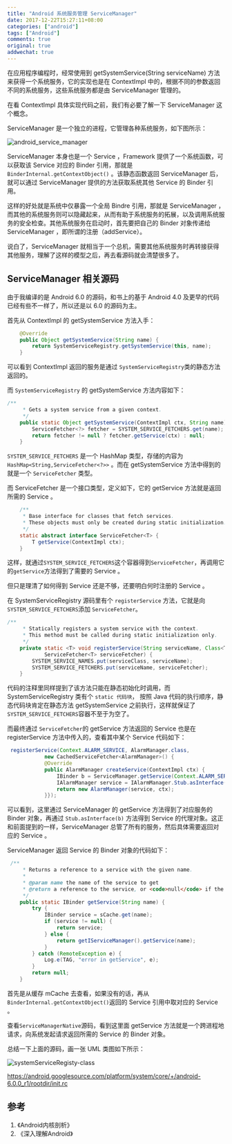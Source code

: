 ```yaml
---
title: "Android 系统服务管理 ServiceManager"
date: 2017-12-22T15:27:11+08:00
categories: ["android"]
tags: ["Android"]
comments: true
original: true
addwechat: true
---
```



在应用程序编程时，经常使用到 getSystemService(String serviceName) 方法来获得一个系统服务，它的实现也是在 ContextImpl 中的，根据不同的参数返回不同的系统服务，这些系统服务都是由 ServiceManager 管理的。

<!--more-->

在看 ContextImpl 具体实现代码之前，我们有必要了解一下 ServiceManager 这个概念。

ServiceManager 是一个独立的进程，它管理各种系统服务，如下图所示：


![android_service_manager](http://7xqe3m.com1.z0.glb.clouddn.com/blog-android_service_manager.png)


ServiceManager 本身也是一个 Service ，Framework 提供了一个系统函数，可以获取该 Service 对应的 Binder 引用，那就是 `BinderInternal.getContextObject()` 。该静态函数返回 ServiceManager 后，就可以通过 ServiceManager 提供的方法获取系统其他 Service 的 Binder 引用。


这样的好处就是系统中仅暴露一个全局 Bindre 引用，那就是 ServiceManager ，而其他的系统服务则可以隐藏起来，从而有助于系统服务的拓展，以及调用系统服务的安全检查。其他系统服务在启动时，首先要把自己的 Binder 对象传递给 ServiceManager ，即所谓的注册（addService）。


说白了，ServiceManager 就相当于一个总机，需要其他系统服务时再转接获得其他服务，理解了这样的模型之后，再去看源码就会清楚很多了。


## ServiceManager 相关源码

由于我编译的是 Android 6.0 的源码，和书上的基于 Android 4.0 及更早的代码已经有些不一样了，所以还是以 6.0 的源码为主。


首先从 ContextImpl 的 getSystemService 方法入手：

``` java
    @Override
    public Object getSystemService(String name) {
        return SystemServiceRegistry.getSystemService(this, name);
    }
```

可以看到 ContextImpl 返回的服务是通过 `SystemServiceRegistry`类的静态方法返回的。

而 `SystemServiceRegistry` 的 getSystemService 方法内容如下：
``` java
/**
     * Gets a system service from a given context.
     */
    public static Object getSystemService(ContextImpl ctx, String name) {
        ServiceFetcher<?> fetcher = SYSTEM_SERVICE_FETCHERS.get(name);
        return fetcher != null ? fetcher.getService(ctx) : null;
    }
```

`SYSTEM_SERVICE_FETCHERS` 是一个 HashMap 类型，存储的内容为 `HashMap<String,ServiceFetcher<?>>` 。而在 getSystemService 方法中得到的就是一个 `ServiceFetcher` 类型。

而 ServiceFetcher 是一个接口类型，定义如下，它的 getService 方法就是返回所需的 Service 。
``` java
    /**
     * Base interface for classes that fetch services.
     * These objects must only be created during static initialization.
     */
    static abstract interface ServiceFetcher<T> {
        T getService(ContextImpl ctx);
    }
```

这样，就通过`SYSTEM_SERVICE_FETCHERS`这个容器得到`ServiceFetcher`，再调用它的`getService`方法得到了需要的 Service 。

但只是理清了如何得到 Service 还是不够，还要明白何时注册的 Service 。

在 SystemServiceRegistry 源码里有个 `registerService` 方法，它就是向`SYSTEM_SERVICE_FETCHERS`添加 `ServiceFetcher`。

``` java
/**
     * Statically registers a system service with the context.
     * This method must be called during static initialization only.
     */
    private static <T> void registerService(String serviceName, Class<T> serviceClass,
            ServiceFetcher<T> serviceFetcher) {
        SYSTEM_SERVICE_NAMES.put(serviceClass, serviceName);
        SYSTEM_SERVICE_FETCHERS.put(serviceName, serviceFetcher);
    }
```
代码的注释里同样提到了该方法只能在静态初始化时调用，而 SystemServiceRegistry 类有个 `static 代码块`， 按照 Java 代码的执行顺序，静态代码块肯定在静态方法 getSystemService 之前执行，这样就保证了`SYSTEM_SERVICE_FETCHERS`容器不至于为空了。


而最终通过 `ServiceFetcher`的 getService 方法返回的 Service 也是在 registerService 方法中传入的，查看其中某个 Service 代码如下：

``` java
 registerService(Context.ALARM_SERVICE, AlarmManager.class,
            new CachedServiceFetcher<AlarmManager>() {
            @Override
            public AlarmManager createService(ContextImpl ctx) {
                IBinder b = ServiceManager.getService(Context.ALARM_SERVICE);
                IAlarmManager service = IAlarmManager.Stub.asInterface(b);
                return new AlarmManager(service, ctx);
            }});
```

可以看到，这里通过 ServiceManager 的 getService 方法得到了对应服务的 Binder 对象，再通过 `Stub.asInterface(b)` 方法得到 Service 的代理对象。这正和前面提到的一样，ServiceManager 总管了所有的服务，然后具体需要返回对应的 Service 。

ServiceManager 返回 Service 的 Binder 对象的代码如下：
``` java
 /**
     * Returns a reference to a service with the given name.
     * 
     * @param name the name of the service to get
     * @return a reference to the service, or <code>null</code> if the service doesn't exist
     */
    public static IBinder getService(String name) {
        try {
            IBinder service = sCache.get(name);
            if (service != null) {
                return service;
            } else {
                return getIServiceManager().getService(name);
            }
        } catch (RemoteException e) {
            Log.e(TAG, "error in getService", e);
        }
        return null;
    }
```

首先是从缓存 mCache 去查看，如果没有的话，再从`BinderInternal.getContextObject()`返回的 Service 引用中取对应的 Service 。

查看`ServiceManagerNative`源码，看到这里面 getService 方法就是一个跨进程地请求，向系统发起请求返回所需的 Service 的 Binder 对象。

总结一下上面的源码，画一张 UML 类图如下所示：


![systemServiceRegisty-class](http://7xqe3m.com1.z0.glb.clouddn.com/blog-systemServiceRegisty-class.png)


https://android.googlesource.com/platform/system/core/+/android-6.0.0_r1/rootdir/init.rc


## 参考

1. 《Android内核剖析》
2. 《深入理解Android》

